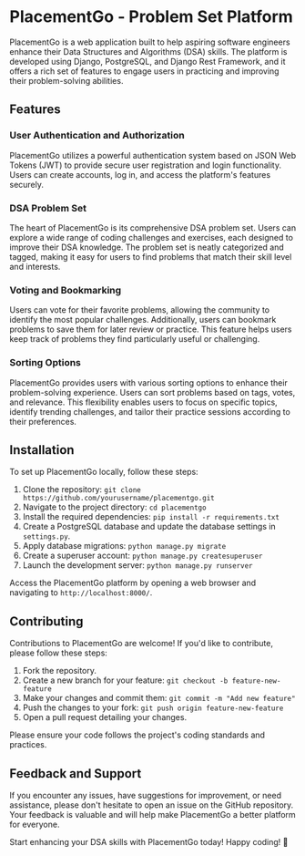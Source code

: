 # PlacementGo - Problem Set Platform

PlacementGo is a web application built to help aspiring software engineers enhance their Data Structures and Algorithms (DSA) skills. The platform is developed using Django, PostgreSQL, and Django Rest Framework, and it offers a rich set of features to engage users in practicing and improving their problem-solving abilities.

## Features

### User Authentication and Authorization

PlacementGo utilizes a powerful authentication system based on JSON Web Tokens (JWT) to provide secure user registration and login functionality. Users can create accounts, log in, and access the platform's features securely.

### DSA Problem Set

The heart of PlacementGo is its comprehensive DSA problem set. Users can explore a wide range of coding challenges and exercises, each designed to improve their DSA knowledge. The problem set is neatly categorized and tagged, making it easy for users to find problems that match their skill level and interests.

### Voting and Bookmarking

Users can vote for their favorite problems, allowing the community to identify the most popular challenges. Additionally, users can bookmark problems to save them for later review or practice. This feature helps users keep track of problems they find particularly useful or challenging.

### Sorting Options

PlacementGo provides users with various sorting options to enhance their problem-solving experience. Users can sort problems based on tags, votes, and relevance. This flexibility enables users to focus on specific topics, identify trending challenges, and tailor their practice sessions according to their preferences.

## Installation

To set up PlacementGo locally, follow these steps:

1. Clone the repository: `git clone https://github.com/yourusername/placementgo.git`
2. Navigate to the project directory: `cd placementgo`
3. Install the required dependencies: `pip install -r requirements.txt`
4. Create a PostgreSQL database and update the database settings in `settings.py`.
5. Apply database migrations: `python manage.py migrate`
6. Create a superuser account: `python manage.py createsuperuser`
7. Launch the development server: `python manage.py runserver`

Access the PlacementGo platform by opening a web browser and navigating to `http://localhost:8000/`.

## Contributing

Contributions to PlacementGo are welcome! If you'd like to contribute, please follow these steps:

1. Fork the repository.
2. Create a new branch for your feature: `git checkout -b feature-new-feature`
3. Make your changes and commit them: `git commit -m "Add new feature"`
4. Push the changes to your fork: `git push origin feature-new-feature`
5. Open a pull request detailing your changes.

Please ensure your code follows the project's coding standards and practices.

## Feedback and Support

If you encounter any issues, have suggestions for improvement, or need assistance, please don't hesitate to open an issue on the GitHub repository. Your feedback is valuable and will help make PlacementGo a better platform for everyone.

Start enhancing your DSA skills with PlacementGo today! Happy coding! 🚀
